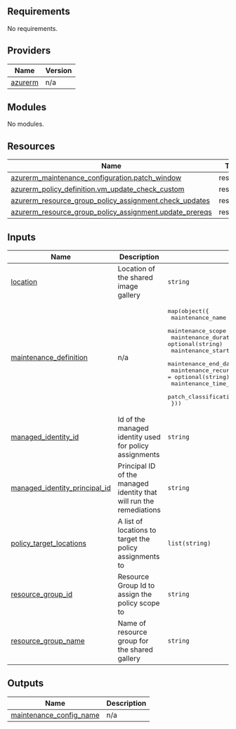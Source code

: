 <!-- BEGIN_TF_DOCS -->
## Requirements

No requirements.

## Providers

| Name | Version |
|------|---------|
| <a name="provider_azurerm"></a> [azurerm](#provider\_azurerm) | n/a |

## Modules

No modules.

## Resources

| Name | Type |
|------|------|
| [azurerm_maintenance_configuration.patch_window](https://registry.terraform.io/providers/hashicorp/azurerm/latest/docs/resources/maintenance_configuration) | resource |
| [azurerm_policy_definition.vm_update_check_custom](https://registry.terraform.io/providers/hashicorp/azurerm/latest/docs/resources/policy_definition) | resource |
| [azurerm_resource_group_policy_assignment.check_updates](https://registry.terraform.io/providers/hashicorp/azurerm/latest/docs/resources/resource_group_policy_assignment) | resource |
| [azurerm_resource_group_policy_assignment.update_prereqs](https://registry.terraform.io/providers/hashicorp/azurerm/latest/docs/resources/resource_group_policy_assignment) | resource |

## Inputs

| Name | Description | Type | Default | Required |
|------|-------------|------|---------|:--------:|
| <a name="input_location"></a> [location](#input\_location) | Location of the shared image gallery | `string` | n/a | yes |
| <a name="input_maintenance_definition"></a> [maintenance\_definition](#input\_maintenance\_definition) | n/a | <pre>map(object({<br/>    maintenance_name                 = string<br/>    maintenance_scope                = string<br/>    maintenance_duration             = optional(string)<br/>    maintenance_start_date_time      = string<br/>    maintenance_end_date_time        = optional(string)<br/>    maintenance_recurrence           = optional(string)<br/>    maintenance_time_zone            = string<br/>    patch_classifications_to_include = list(string)<br/>  }))</pre> | n/a | yes |
| <a name="input_managed_identity_id"></a> [managed\_identity\_id](#input\_managed\_identity\_id) | Id of the managed identity used for policy assignments | `string` | n/a | yes |
| <a name="input_managed_identity_principal_id"></a> [managed\_identity\_principal\_id](#input\_managed\_identity\_principal\_id) | Principal ID of the managed identity that will run the remediations | `string` | n/a | yes |
| <a name="input_policy_target_locations"></a> [policy\_target\_locations](#input\_policy\_target\_locations) | A list of locations to target the policy assignments to | `list(string)` | n/a | yes |
| <a name="input_resource_group_id"></a> [resource\_group\_id](#input\_resource\_group\_id) | Resource Group Id to assign the policy scope to | `string` | n/a | yes |
| <a name="input_resource_group_name"></a> [resource\_group\_name](#input\_resource\_group\_name) | Name of resource group for the shared gallery | `string` | n/a | yes |

## Outputs

| Name | Description |
|------|-------------|
| <a name="output_maintenance_config_name"></a> [maintenance\_config\_name](#output\_maintenance\_config\_name) | n/a |
<!-- END_TF_DOCS -->